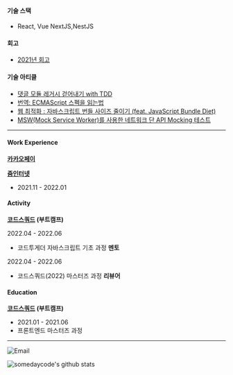 
#### 기술 스택
- React, Vue NextJS,NestJS

#### 회고
- [2021년 회고](https://somedaycode.tistory.com/1)


#### 기술 아티클
- [댓글 모듈 레거시 걷어내기 with TDD](https://zuminternet.github.io/zum-comment-component/)
- [번역: ECMAScript 스펙을 읽는법](https://somedaycode.tistory.com/5)
- [웹 최적화 : 자바스크립트 번들 사이즈 줄이기 (feat. JavaScript Bundle Diet)](https://somedaycode.tistory.com/20)
- [MSW(Mock Service Worker)를 사용한 네트워크 단 API Mocking 테스트](https://somedaycode.tistory.com/27)



----
#### Work Experience

**[카카오페이](https://kakaopay.com/)**

**[줌인터넷](https://zuminternet.com/)**
- 2021.11 - 2022.01


#### Activity
**[코드스쿼드](https://codesquad.kr/) (부트캠프)**

2022.04 - 2022.06
- 코드투게더 자바스크립트 기초 과정 **멘토**

2022.04 - 2022.06
- 코드스쿼드(2022) 마스터즈 과정 **리뷰어**


#### Education
**[코드스쿼드](https://codesquad.kr/) (부트캠프)**
- 2021.01 - 2021.06
- 프론트엔드 마스터즈 과정

---
![Email](https://img.shields.io/badge/somedaycode@gmail.com-blue?logo=messenger&logoColor=fff)

![somedaycode's github stats](https://github-readme-stats.vercel.app/api?username=somedaycode&show_icons=true)


